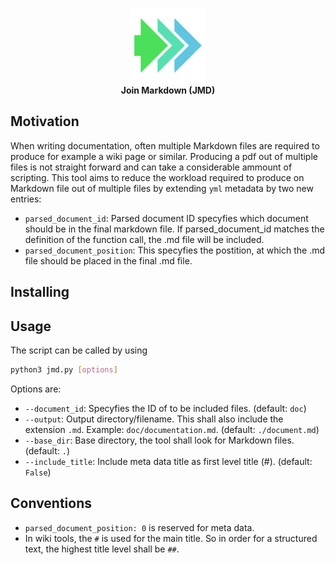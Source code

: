 <p align="center">
    <img src="doc/jmd_logo.svg" height="120" alt="Project Logo" />
    <br>
    <b>Join Markdown (JMD)</b>
</p>

## Motivation

When writing documentation, often multiple Markdown files are required to produce for example a wiki page or similar. Producing a pdf out of multiple files is not straight forward and can take a considerable ammount of scripting. This tool aims to reduce the workload required to produce on Markdown file out of multiple files by extending `yml` metadata by two new entries:

- `parsed_document_id`: Parsed document ID specyfies which document should be in the final markdown file. If parsed_document_id matches the definition of the function call, the .md file will be included.
- `parsed_document_position`: This specyfies the postition, at which the .md file should be placed in the final .md file.

## Installing

## Usage

The script can be called by using

```bash
python3 jmd.py [options]
```

Options are:

- `--document_id`: Specyfies the ID of to be included files. (default: `doc`)
- `--output`: Output directory/filename. This shall also include the extension `.md`. Example: `doc/documentation.md`. (default: `./document.md`)
- `--base_dir`: Base directory, the tool shall look for Markdown files. (default: `.`)
- `--include_title`: Include meta data title as first level title (#). (default: `False`)

<!-- - `--header_offset`: Add an additional `#` to titles in order to manipulate final file structure. (default: `False`)
- `--meta_data_path`: Reference a file, where metadata in yml format shall be included from. (default: 'none')
- `--reduce_infile_references`: Reduce file references that are now merged. (default: `False`) **Still needs Work! What if references a file that is not included?**
- `--pandoc_references`: Output Markdown file with Pandoc ready in file references. (default: `False`)
- `--set_default_true`: Set all default false to default true to have a cleaner cmd command. (default: `False`)
- `--detect_html_tex_tags`: Detect LaTeX commands nested in html tags (default: `False`) -->

## Conventions

- `parsed_document_position: 0` is reserved for meta data.
- In wiki tools, the `#` is used for the main title. So in order for a structured text, the highest title level shall be `##`.

<!--
## Detecting HTML Tags for LaTeX

Sometimes, Sepcial Markdown files are important!

<p tex-begin="landscape"/>

<p tex-command="\textbf{This is only visible in latex!}"/>

<p tex-end="landscape"/>

## Global LaTeX Commands

Global environments on an entire file can be added via the yaml header file. Include the keywords `parse-header` and / or `parse-footer` to do so. A use case would be to put the entire file into landscape mode. this would be achieved as follows:

```markdown
---
    parsed-header: "\\Begin{landscape}"
    parsed-footer: "\\End{landscape}"
---
```

## \Begin{} & \End{}

Setting latex environments in a markdown file, basically breaks all Markdown code inside the environment. To fix this, `\Begin{}` and `\End{}` is used instead of `\begin{}` and `\end{}`. Please add the following code to your template.tex file in order to make it work:

```latex
\let\Begin\begin
\let\End\end
```
-->
